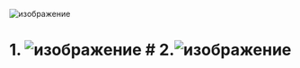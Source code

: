 ![изображение](https://github.com/Farrukh0023/SecondMonthHomework/assets/152394089/00e366dd-e15f-4949-919c-fd676ae5a3c7)

# 1. ![изображение](https://github.com/Farrukh0023/SecondMonthHomework/assets/152394089/21823740-37c6-4e30-b52e-64d04f3d54d2) # 2.![изображение](https://github.com/Farrukh0023/SecondMonthHomework/assets/152394089/85ba37e1-e423-4016-a5b9-fd5d70800e65)

